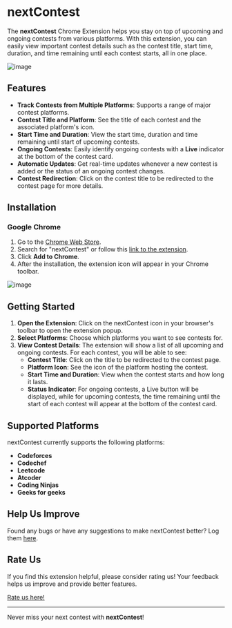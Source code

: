 # nextContest

The **nextContest** Chrome Extension helps you stay on top of upcoming and ongoing contests from various platforms. With this extension, you can easily view important contest details such as the contest title, start time, duration, and time remaining until each contest starts, all in one place.


![image](https://github.com/user-attachments/assets/15c61edc-5224-40f1-9725-4fff60b8a360)


## Features

- **Track Contests from Multiple Platforms**: Supports a range of major contest platforms.
- **Contest Title and Platform**: See the title of each contest and the associated platform's icon.
- **Start Time and Duration**: View the start time, duration and time remaining until start of upcoming contests.
- **Ongoing Contests**: Easily identify ongoing contests with a **Live** indicator at the bottom of the contest card.
- **Automatic Updates**: Get real-time updates whenever a new contest is added or the status of an ongoing contest changes.
- **Contest Redirection**: Click on the contest title to be redirected to the contest page for more details.

## Installation

### Google Chrome

1. Go to the [Chrome Web Store](https://chrome.google.com/webstore).
2. Search for "nextContest" or follow this [link to the extension](#to_be_added).
3. Click **Add to Chrome**.
4. After the installation, the extension icon will appear in your Chrome toolbar.



![image](https://github.com/user-attachments/assets/62d043d6-eb75-48a6-9124-5ea69cb0cd25)


## Getting Started

1. **Open the Extension**: Click on the nextContest icon in your browser's toolbar to open the extension popup.
2. **Select Platforms**: Choose which platforms you want to see contests for.
3. **View Contest Details**: The extension will show a list of all upcoming and ongoing contests. For each contest, you will be able to see:
   - **Contest Title**: Click on the title to be redirected to the contest page.
   - **Platform Icon**: See the icon of the platform hosting the contest.
   - **Start Time and Duration**: View when the contest starts and how long it lasts.
   - **Status Indicator**:  For ongoing contests, a Live button will be displayed, while for upcoming contests, the time remaining until the start of each contest will appear at the bottom of the contest card.


## Supported Platforms

nextContest currently supports the following platforms:

- **Codeforces**
- **Codechef**
- **Leetcode**
- **Atcoder**
- **Coding Ninjas**
- **Geeks for geeks**

## Help Us Improve

Found any bugs or have any suggestions to make nextContest better?
Log them [here](https://github.com/notixdevs/nextContest/issues).



## Rate Us

If you find this extension helpful, please consider rating us! Your feedback helps us improve and provide better features.

[Rate us here!](#to_be_added)

---

Never miss your next contest with **nextContest**!
